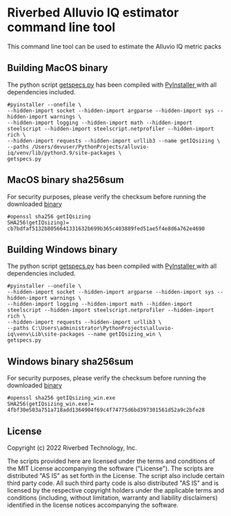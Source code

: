 # Riverbed Alluvio IQ estimator command line tool

This command line tool can be used to estimate the Alluvio IQ metric packs


## Building MacOS binary

The python script [getspecs.py](getspecs.py) has been compiled with [PyInstaller ](https://pyinstaller.org/en/stable/) with all dependencies included.
````
#pyinstaller --onefile \
--hidden-import socket --hidden-import argparse --hidden-import sys --hidden-import warnings \
--hidden-import logging --hidden-import math --hidden-import steelscript --hidden-import steelscript.netprofiler --hidden-import rich \
--hidden-import requests --hidden-import urllib3 --name getIQsizing \
--paths /Users/devuser/PythonProjects/alluvio-iq/venv/lib/python3.9/site-packages \
getspecs.py
````
## MacOS binary sha256sum
For security purposes, please verify the checksum before running the downloaded [binary](getIQsizing)
````
#openssl sha256 getIQsizing 
SHA256(getIQsizing)= cb7bdfaf5132b8056641331632b699b365c403889fed51ae5f4e8d6a762e4690
````

## Building Windows binary

The python script [getspecs.py](getspecs.py) has been compiled with [PyInstaller ](https://pyinstaller.org/en/stable/) with all dependencies included.
````
#pyinstaller --onefile \
--hidden-import socket --hidden-import argparse --hidden-import sys --hidden-import warnings \
--hidden-import logging --hidden-import math --hidden-import steelscript --hidden-import steelscript.netprofiler --hidden-import rich \
--hidden-import requests --hidden-import urllib3 \
--paths C:\Users\administrator\PythonProjects\alluvio-iq\venv\Lib\site-packages --name getIQsizing_win \
getspecs.py
````
## Windows binary sha256sum
For security purposes, please verify the checksum before running the downloaded [binary](getIQsizing_win.exe)
````
#openssl sha256 getIQsizing_win.exe
SHA256(getIQsizing_win.exe)= 4fbf30e503a751a718add1364904f69c4f74775d6bd397301561d52a9c2bfe28
````



## License

Copyright (c) 2022 Riverbed Technology, Inc.

The scripts provided here are licensed under the terms and conditions of the MIT License accompanying the software ("License"). The scripts are distributed "AS IS" as set forth in the License. The script also include certain third party code. All such third party code is also distributed "AS IS" and is licensed by the respective copyright holders under the applicable terms and conditions (including, without limitation, warranty and liability disclaimers) identified in the license notices accompanying the software.
